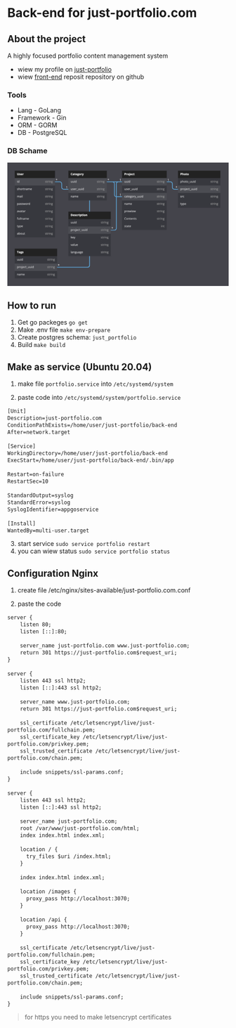 # Back-end for just-portfolio.com 

## About the project

A highly focused portfolio content management system

- wiew my profile on [just-portfolio](https://just-portfolio.com/nik19ta)
- wiew [front-end](https://github.com/nik19ta/just-portfolio.com) reposit repository on github

### Tools

- Lang - GoLang
- Framework - Gin
- ORM - GORM
- DB - PostgreSQL

### DB Schame

![Schame](./README/db.png)

## How to run 

1. Get go packeges `go get`
2. Make .env file `make env-prepare`
3. Create postgres schema: `just_portfolio`
4. Build `make build`

## Make as service (Ubuntu 20.04)

1. make file `portfolio.service` into `/etc/systemd/system`

2. paste code into `/etc/systemd/system/portfolio.service`

```service
[Unit]
Description=just-portfolio.com
ConditionPathExists=/home/user/just-portfolio/back-end
After=network.target

[Service]
WorkingDirectory=/home/user/just-portfolio/back-end
ExecStart=/home/user/just-portfolio/back-end/.bin/app

Restart=on-failure
RestartSec=10

StandardOutput=syslog
StandardError=syslog
SyslogIdentifier=appgoservice

[Install]
WantedBy=multi-user.target
```

3. start service `sudo service portfolio restart`
4. you can wiew status `sudo service portfolio status`

## Configuration Nginx 

1. create file /etc/nginx/sites-available/just-portfolio.com.conf 

2. paste the code 

```nginx
server {
    listen 80;
    listen [::]:80;

    server_name just-portfolio.com www.just-portfolio.com;
    return 301 https://just-portfolio.com$request_uri;
}

server {
    listen 443 ssl http2;
    listen [::]:443 ssl http2;

    server_name www.just-portfolio.com;
    return 301 https://just-portfolio.com$request_uri;

    ssl_certificate /etc/letsencrypt/live/just-portfolio.com/fullchain.pem;
    ssl_certificate_key /etc/letsencrypt/live/just-portfolio.com/privkey.pem;
    ssl_trusted_certificate /etc/letsencrypt/live/just-portfolio.com/chain.pem;

    include snippets/ssl-params.conf;
}

server {
    listen 443 ssl http2;
    listen [::]:443 ssl http2;

    server_name just-portfolio.com;
    root /var/www/just-portfolio.com/html;
    index index.html index.xml;

    location / {
      try_files $uri /index.html;
    }

    index index.html index.xml;
 
    location /images {
      proxy_pass http://localhost:3070;
    }

    location /api {
      proxy_pass http://localhost:3070;
    }

    ssl_certificate /etc/letsencrypt/live/just-portfolio.com/fullchain.pem;
    ssl_certificate_key /etc/letsencrypt/live/just-portfolio.com/privkey.pem;
    ssl_trusted_certificate /etc/letsencrypt/live/just-portfolio.com/chain.pem;

    include snippets/ssl-params.conf;
}
```

> for https you need to make letsencrypt certificates